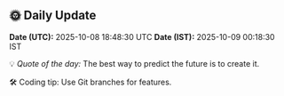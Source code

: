 ## 🌞 Daily Update

**Date (UTC):** 2025-10-08 18:48:30 UTC
**Date (IST):** 2025-10-09 00:18:30 IST

💡 *Quote of the day:* The best way to predict the future is to create it.

🛠️ Coding tip: Use Git branches for features.
